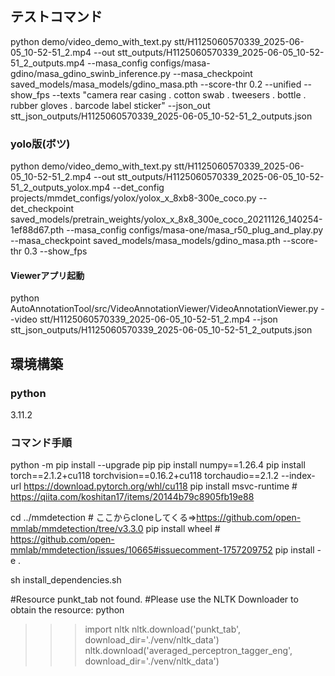 ## テストコマンド

python demo/video_demo_with_text.py stt/H1125060570339_2025-06-05_10-52-51_2.mp4 --out stt_outputs/H1125060570339_2025-06-05_10-52-51_2_outputs.mp4 --masa_config configs/masa-gdino/masa_gdino_swinb_inference.py --masa_checkpoint saved_models/masa_models/gdino_masa.pth --score-thr 0.2 --unified --show_fps --texts "camera rear casing . cotton swab . tweesers . bottle . rubber gloves . barcode label sticker" --json_out stt_json_outputs/H1125060570339_2025-06-05_10-52-51_2_outputs.json

### yolo版(ボツ)
python demo/video_demo_with_text.py stt/H1125060570339_2025-06-05_10-52-51_2.mp4 --out stt_outputs/H1125060570339_2025-06-05_10-52-51_2_outputs_yolox.mp4 --det_config projects/mmdet_configs/yolox/yolox_x_8xb8-300e_coco.py --det_checkpoint saved_models/pretrain_weights/yolox_x_8x8_300e_coco_20211126_140254-1ef88d67.pth --masa_config configs/masa-one/masa_r50_plug_and_play.py --masa_checkpoint saved_models/masa_models/gdino_masa.pth --score-thr 0.3 --show_fps

#### Viewerアプリ起動

python AutoAnnotationTool/src/VideoAnnotationViewer/VideoAnnotationViewer.py --video stt/H1125060570339_2025-06-05_10-52-51_2.mp4 --json stt_json_outputs/H1125060570339_2025-06-05_10-52-51_2_outputs.json

## 環境構築

### python

3.11.2

### コマンド手順

python -m pip install --upgrade pip
pip install numpy==1.26.4
pip install torch==2.1.2+cu118 torchvision==0.16.2+cu118 torchaudio==2.1.2 --index-url https://download.pytorch.org/whl/cu118
pip install msvc-runtime # https://qiita.com/koshitan17/items/20144b79c8905fb19e88

cd ../mmdetection # ここからcloneしてくる⇒https://github.com/open-mmlab/mmdetection/tree/v3.3.0
pip install wheel # https://github.com/open-mmlab/mmdetection/issues/10665#issuecomment-1757209752
pip install -e .

sh install_dependencies.sh

#Resource punkt_tab not found.
#Please use the NLTK Downloader to obtain the resource:
python
>>> import nltk
>>> nltk.download('punkt_tab', download_dir='./venv/nltk_data')
>>> nltk.download('averaged_perceptron_tagger_eng', download_dir='./venv/nltk_data')